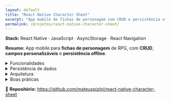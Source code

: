 ```yaml
---
layout: default
title: "React Native Character Sheet"
excerpt: "App mobile de fichas de personagem com CRUD e persistência offline (AsyncStorage)."
permalink: /projetos/react-native-character-sheet/
---
```


**Stack:** React Native · JavaScript · AsyncStorage · React Navigation

**Resumo:** App mobile para **fichas de personagem** de RPG, com **CRUD**, **campos personalizáveis** e **persistência offline**.

<details class="acc" markdown="1">
  <summary>Funcionalidades</summary>

- Criar, editar, duplicar e excluir fichas  
- Filtro/busca e anotações  
- Campos personalizáveis
</details>

<details class="acc" markdown="1">
  <summary>Persistência de dados</summary>

- **Offline-first** com **AsyncStorage**  
- Camada de serviços para leitura/escrita e migrações simples
</details>

<details class="acc" markdown="1">
  <summary>Arquitetura</summary>

- Componentes + hooks  
- React Navigation (pilha de telas)  
- Serviços de storage isolados e tipados
</details>

<details class="acc" markdown="1">
  <summary>Boas práticas</summary>

- Versionamento com Git/GitHub (commits enxutos)  
- README objetivo e script de build/run
</details>

🔗 **Repositório:** https://github.com/mateuspizini/react-native-character-sheet
